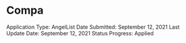 # Compa

Application Type: AngelList
Date Submitted: September 12, 2021
Last Update Date: September 12, 2021
Status Progress: Applied